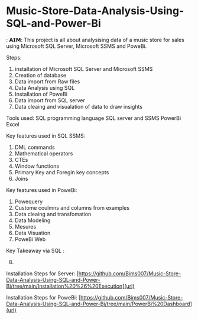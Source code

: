 # Music-Store-Data-Analysis-Using-SQL-and-Power-Bi
: 
𝗔𝗜𝗠:
This project is all about analysising data of a music store for sales using Microsoft SQL Server, Microsoft SSMS and PoweBi.

Steps:
1. installation of Microsoft SQL Server and Microsoft SSMS
2. Creation of database
3. Data import from Raw files
4. Data Analysis using SQL
5. Installation of PoweBi
6. Data import from SQL server
7. Data cleaing and visualation of data to draw insights

Tools used:
SQL programming language
SQL server and SSMS
PowerBi
Excel

Key features used in SQL SSMS:
1. DML commands
2. Mathematical operators
3. CTEs
4. Window functions
5. Primary Key and Foregin key concepts
6. Joins

Key features used in PoweBi:
1. Powequery
2. Custome coulmns and columns from examples
3. Data cleaing and transfomation
4. Data Modeling
5. Mesures
6. Data Visuation
7. PoweBi Web

Key Takeaway via SQL :


8. 

Installation Steps for Server:
[https://github.com/Bims007/Music-Store-Data-Analysis-Using-SQL-and-Power-Bi/tree/main/Installation%20%26%20Execution](url)

Installation Steps for PoweBi:
[https://github.com/Bims007/Music-Store-Data-Analysis-Using-SQL-and-Power-Bi/tree/main/PowerBi%20Dashboard](url)

  
